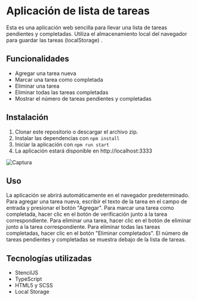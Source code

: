 # Aplicación de lista de tareas

Esta es una aplicación web sencilla para llevar una lista de tareas pendientes y completadas. 
Utiliza el almacenamiento local del navegador para guardar las tareas (localStorage) .

## Funcionalidades

-   Agregar una tarea nueva
-   Marcar una tarea como completada
-   Eliminar una tarea
-   Eliminar todas las tareas completadas
-   Mostrar el número de tareas pendientes y completadas



## Instalación

1.  Clonar este repositorio o descargar el archivo zip.
2.  Instalar las dependencias con `npm install`
3.  Iniciar la aplicación con `npm run start`
4. La aplicación estará disponible en http://localhost:3333


![Captura](https://user-images.githubusercontent.com/56660673/236646157-5193f328-7770-42af-ba33-9c247c8f261f.PNG)



## Uso

La aplicación se abrirá automáticamente en el navegador predeterminado. Para agregar una tarea nueva, escribir el texto de la tarea en el campo de entrada y presionar el botón "Agregar". Para marcar una tarea como completada, hacer clic en el botón de verificación junto a la tarea correspondiente. Para eliminar una tarea, hacer clic en el botón de eliminar junto a la tarea correspondiente. Para eliminar todas las tareas completadas, hacer clic en el botón "Eliminar completados". El número de tareas pendientes y completadas se muestra debajo de la lista de tareas.

## Tecnologías utilizadas

-   StencilJS 
-   TypeScript 
-   HTML5 y SCSS 
-   Local Storage 
